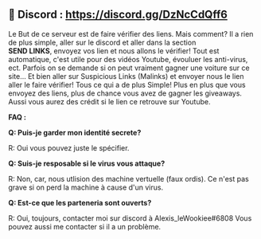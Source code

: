 💬 Discord : https://discord.gg/DzNcCdQff6
--------------------------------------------------------------------
Le But de ce serveur est de faire vérifier des liens. Mais comment? Il a rien de plus simple, aller sur le discord et aller dans la section    
**SEND LINKS**, envoyez vos lien et nous allons le vérifier! Tout est automatique, c'est utile pour des vidéos Youtube, évouluer les anti-virus, ect. Parfois on se demande si on peut vraiment gagner une voiture sur ce site... Et bien aller sur Suspicious Links (Malinks) et envoyer nous le lien aller le faire vérifier! 
Tous ce qui a de plus Simple! Plus en plus que vous envoyez des liens, plus de chance vous avez de gagner les giveaways. Aussi vous aurez des crédit si
le lien ce retrouve sur Youtube.

**FAQ :**

__Q: Puis-je garder mon identité secrete?__

R: Oui vous pouvez juste le spécifier.

__Q: Suis-je resposable si le virus vous attaque?__

R: Non, car, nous utlision des machine vertuelle (faux ordis). 
Ce n'est pas grave si on perd la machine à cause d'un virus.

__Q: Est-ce que les parteneria sont ouverts?__

R: Oui, toujours, contacter moi sur discord à Alexis_leWookiee#6808
Vous pouvez aussi me contacter si il a un problème.
